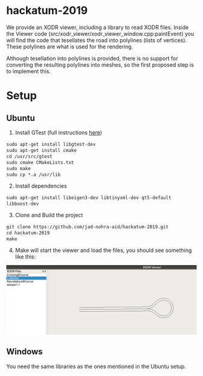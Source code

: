 # hackatum-2019

We provide an XODR viewer, including a library to read XODR files. Inside the Viewer code (src/xodr_viewer/xodr_viewer_window.cpp:paintEvent) you will find the code that tesellates the road into polylines (lists of vertices). These polylines are what is used for the rendering.

Although tesellation into polylines is provided, there is no support for converting the resulting polylines into meshes, so the first proposed step is to implement this.

# Setup

## Ubuntu


1. Install GTest (full instructions [here]( https://www.eriksmistad.no/getting-started-with-google-test-on-ubuntu/))
```
sudo apt-get install libgtest-dev
sudo apt-get install cmake
cd /usr/src/gtest
sudo cmake CMakeLists.txt
sudo make
sudo cp *.a /usr/lib
```

2. Install dependencies

```
sudo apt-get install libeigen3-dev libtinyxml-dev qt5-default libboost-dev
```

3. Clone and Build the project

```
git clone https://github.com/jad-nohra-aid/hackatum-2019.git
cd hackatum-2019
make
```

4. Make will start the viewer and load the files, you should see something like this:

![](./xodr_viewer.png)


## Windows

You need the same libraries as the ones mentioned in the Ubuntu setup.
